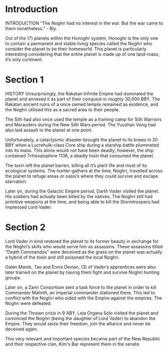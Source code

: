 # Introduction

INTRODUCTION
“The Noghri had no interest in the war.
But the war came to them nonetheless.” - Bly.

Out of the (7) planets within the Honoghr system, Honoghr is the only one to contain a permanent and stable living species called the Noghri who consider the planet to be their homeworld.
This planet is particularly interesting considering that the entire planet is made up of one land-mass, it’s only continent.

# Section 1

HISTORY
Unsurprisingly, the Rakatan Infinite Empire had dominated the planet and annexed it as part of their conquest in roughly 30,000 BBY.
The Rakatan ancient ruins of a once owned temple remained as evidence, and the Noghri utilised this as a sacred area to their people.

The Sith had also once used the temple as a training camp for Sith Warriors and Marauders during the New Sith Wars period.
The Yuuzhan Vong had also laid assault to the planet at one point.

Unfortunately, a cataclysmic disaster brought the planet to its knees in 20 BBY when a Lucrehulk-class Core ship during a starship battle plummeted into its mass.
This alone would not have been deadly; however, the ship contained Trihexalophine 1138, a deadly toxin that consumed the planet.

The toxin left the planet barren, killing all it’s plant life and most of its ecological systems.
The hunter-gathers at the time, Noghri, travelled across the planet to refuge areas or oasis’s where they could survive and escape starvation.

Later on, during the Galactic Empire period, Darth Vader visited the planet.
His soldiers had actually been killed by the natives.
The Noghri still had primitive weapons at the time, and being able to kill the Stormtroopers had impressed Lord Vader.

# Section 2

Lord Vader in kind restored the planet to its former beauty in exchange for the Noghri’s skills who would serve him as assassins.
These assassins titled “Death Commandos” were deceived as the grass on the planet was actually a hybrid of the toxin and still poisoned the local Noghri.

Galen Marek, Tao and Ennix Devian, (3) of Vader’s apprentices were also later trained on the planet by having them fight and survive Noghri hunting groups.

Later on, a Zann Consortium sent a task force to the planet in order to kill Commander Malinth, an imperial commander stationed there.
This led to conflict with the Noghri who sided with the Empire against the empires.
The Noghri were defeated.

During the Thrawn crisis in 9 ABY, Leia Organa Solo visited the planet and convinced the Noghri (being the daughter of Lord Vader) to abandon the Empire.
They would seize their freedom, join the alliance and never be deceived again.

This very relevant and important species became part of the New Republic and their respective clan, Kim's Bar represent them in the senate.
